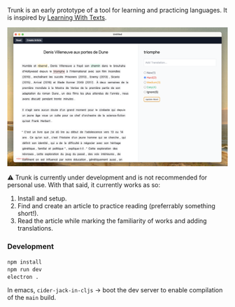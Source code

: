 Trunk is an early prototype of a tool for learning and practicing languages. It
is inspired by [Learning With Texts](https://learningwithtexts.com/).

![](./docs/screenshots/trunk.png)

⚠️ Trunk is currently under development and is not recommended for personal use.
With that said, it currently works as so:

1. Install and setup.
2. Find and create an article to practice reading (preferrably something
   short!).
3. Read the article while marking the familiarity of works and adding translations.


### Development

``` sh
npm install 
npm run dev
electron .
```

In emacs, `cider-jack-in-cljs` -> boot the dev server to enable compilation of the `main` build.
